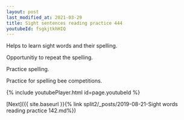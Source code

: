```yaml
---
layout: post
last_modified_at: 2021-03-29
title: Sight sentences reading practice 444
youtubeId: fsgkjtkhHIQ
---
```

 
 
Helps to learn sight words and their spelling.

Opportunitiy to repeat the spelling. 

Practice spelling. 
 
Practice for spelling bee competitions. 
 
{% include youtubePlayer.html id=page.youtubeId %}
 
 

[Next]({{ site.baseurl }}{% link  split2/_posts/2019-08-21-Sight words reading practice 142.md%})
 
